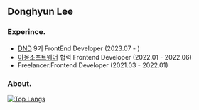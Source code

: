 ## Donghyun Lee


### Experince.
- [DND](https://www.dnd.ac/) 9기 FrontEnd Developer (2023.07 - )
- [아몽소프트웨어](https://among.software/) 협력 Frontend Developer (2022.01 - 2022.06)
- Freelancer.Frontend Developer (2021.03 - 2022.01)


### About.
[![Top Langs](https://github-readme-stats.vercel.app/api/top-langs/?username=shubug1015&layout=compact&theme=dark)](https://github.com/anuraghazra/github-readme-stats)
